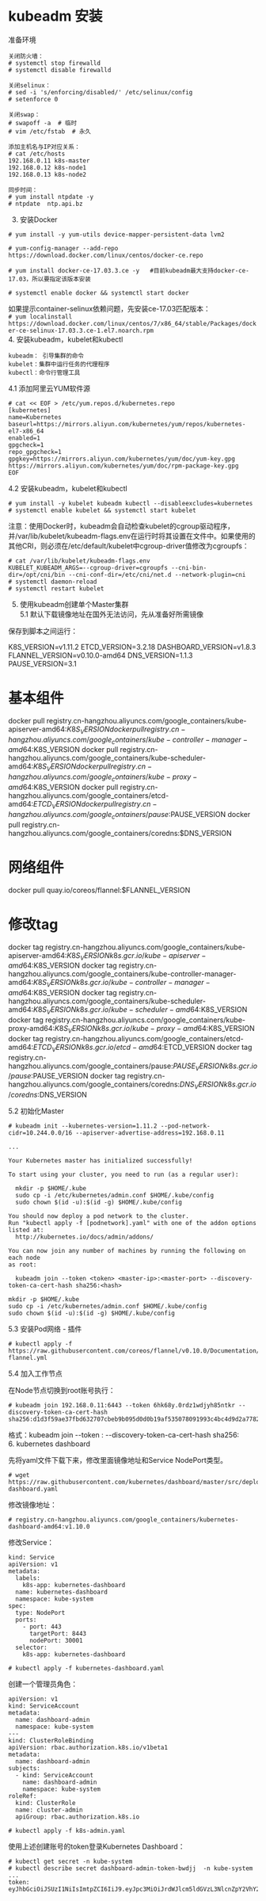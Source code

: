  kubeadm 安装
 ===========
 准备环境
```
关闭防火墙：
# systemctl stop firewalld
# systemctl disable firewalld

关闭selinux：
# sed -i 's/enforcing/disabled/' /etc/selinux/config 
# setenforce 0

关闭swap：
# swapoff -a  # 临时
# vim /etc/fstab  # 永久

添加主机名与IP对应关系：
# cat /etc/hosts
192.168.0.11 k8s-master
192.168.0.12 k8s-node1
192.168.0.13 k8s-node2

同步时间：
# yum install ntpdate -y
# ntpdate  ntp.api.bz
```  
3. 安装Docker  
```
# yum install -y yum-utils device-mapper-persistent-data lvm2 

# yum-config-manager --add-repo https://download.docker.com/linux/centos/docker-ce.repo

# yum install docker-ce-17.03.3.ce -y   #目前kubeadm最大支持docker-ce-17.03，所以要指定该版本安装

# systemctl enable docker && systemctl start docker
```  
如果提示container-selinux依赖问题，先安装ce-17.03匹配版本：  
``` # yum localinstall https://download.docker.com/linux/centos/7/x86_64/stable/Packages/docker-ce-selinux-17.03.3.ce-1.el7.noarch.rpm ```  
4. 安装kubeadm，kubelet和kubectl

    kubeadm： 引导集群的命令  
    kubelet：集群中运行任务的代理程序  
    kubectl：命令行管理工具  

4.1 添加阿里云YUM软件源  
```
# cat << EOF > /etc/yum.repos.d/kubernetes.repo
[kubernetes]
name=Kubernetes
baseurl=https://mirrors.aliyun.com/kubernetes/yum/repos/kubernetes-el7-x86_64
enabled=1
gpgcheck=1
repo_gpgcheck=1
gpgkey=https://mirrors.aliyun.com/kubernetes/yum/doc/yum-key.gpg https://mirrors.aliyun.com/kubernetes/yum/doc/rpm-package-key.gpg
EOF
```  
4.2 安装kubeadm，kubelet和kubectl  
```
# yum install -y kubelet kubeadm kubectl --disableexcludes=kubernetes
# systemctl enable kubelet && systemctl start kubelet
```  
注意：使用Docker时，kubeadm会自动检查kubelet的cgroup驱动程序，并/var/lib/kubelet/kubeadm-flags.env在运行时将其设置在文件中。如果使用的其他CRI，则必须在/etc/default/kubelet中cgroup-driver值修改为cgroupfs：  
```
# cat /var/lib/kubelet/kubeadm-flags.env
KUBELET_KUBEADM_ARGS=--cgroup-driver=cgroupfs --cni-bin-dir=/opt/cni/bin --cni-conf-dir=/etc/cni/net.d --network-plugin=cni
# systemctl daemon-reload
# systemctl restart kubelet
```  
5. 使用kubeadm创建单个Master集群  
5.1 默认下载镜像地址在国外无法访问，先从准备好所需镜像  

保存到脚本之间运行：  

K8S_VERSION=v1.11.2
ETCD_VERSION=3.2.18
DASHBOARD_VERSION=v1.8.3
FLANNEL_VERSION=v0.10.0-amd64
DNS_VERSION=1.1.3
PAUSE_VERSION=3.1
# 基本组件
docker pull registry.cn-hangzhou.aliyuncs.com/google_containers/kube-apiserver-amd64:$K8S_VERSION
docker pull registry.cn-hangzhou.aliyuncs.com/google_containers/kube-controller-manager-amd64:$K8S_VERSION
docker pull registry.cn-hangzhou.aliyuncs.com/google_containers/kube-scheduler-amd64:$K8S_VERSION
docker pull registry.cn-hangzhou.aliyuncs.com/google_containers/kube-proxy-amd64:$K8S_VERSION
docker pull registry.cn-hangzhou.aliyuncs.com/google_containers/etcd-amd64:$ETCD_VERSION
docker pull registry.cn-hangzhou.aliyuncs.com/google_containers/pause:$PAUSE_VERSION
docker pull registry.cn-hangzhou.aliyuncs.com/google_containers/coredns:$DNS_VERSION
# 网络组件
docker pull quay.io/coreos/flannel:$FLANNEL_VERSION
# 修改tag
docker tag registry.cn-hangzhou.aliyuncs.com/google_containers/kube-apiserver-amd64:$K8S_VERSION k8s.gcr.io/kube-apiserver-amd64:$K8S_VERSION
docker tag registry.cn-hangzhou.aliyuncs.com/google_containers/kube-controller-manager-amd64:$K8S_VERSION k8s.gcr.io/kube-controller-manager-amd64:$K8S_VERSION
docker tag registry.cn-hangzhou.aliyuncs.com/google_containers/kube-scheduler-amd64:$K8S_VERSION k8s.gcr.io/kube-scheduler-amd64:$K8S_VERSION
docker tag registry.cn-hangzhou.aliyuncs.com/google_containers/kube-proxy-amd64:$K8S_VERSION k8s.gcr.io/kube-proxy-amd64:$K8S_VERSION
docker tag registry.cn-hangzhou.aliyuncs.com/google_containers/etcd-amd64:$ETCD_VERSION k8s.gcr.io/etcd-amd64:$ETCD_VERSION
docker tag registry.cn-hangzhou.aliyuncs.com/google_containers/pause:$PAUSE_VERSION k8s.gcr.io/pause:$PAUSE_VERSION
docker tag registry.cn-hangzhou.aliyuncs.com/google_containers/coredns:$DNS_VERSION k8s.gcr.io/coredns:$DNS_VERSION

5.2 初始化Master
```
# kubeadm init --kubernetes-version=1.11.2 --pod-network-cidr=10.244.0.0/16 --apiserver-advertise-address=192.168.0.11

...

Your Kubernetes master has initialized successfully!

To start using your cluster, you need to run (as a regular user):

  mkdir -p $HOME/.kube
  sudo cp -i /etc/kubernetes/admin.conf $HOME/.kube/config
  sudo chown $(id -u):$(id -g) $HOME/.kube/config

You should now deploy a pod network to the cluster.
Run "kubectl apply -f [podnetwork].yaml" with one of the addon options listed at:
  http://kubernetes.io/docs/admin/addons/

You can now join any number of machines by running the following on each node
as root:

  kubeadm join --token <token> <master-ip>:<master-port> --discovery-token-ca-cert-hash sha256:<hash>

mkdir -p $HOME/.kube
sudo cp -i /etc/kubernetes/admin.conf $HOME/.kube/config
sudo chown $(id -u):$(id -g) $HOME/.kube/config
```  
5.3 安装Pod网络 - 插件  
```
# kubectl apply -f https://raw.githubusercontent.com/coreos/flannel/v0.10.0/Documentation/kube-flannel.yml
```  
5.4 加入工作节点  

在Node节点切换到root账号执行：  
```
# kubeadm join 192.168.0.11:6443 --token 6hk68y.0rdz1wdjyh85ntkr --discovery-token-ca-cert-hash sha256:d1d3f59ae37fbd632707cbeb9b095d0d0b19af535078091993c4bc4d9d2a7782
```  
格式：kubeadm join --token <token> <master-ip>:<master-port> --discovery-token-ca-cert-hash sha256:<hash>  
6. kubernetes dashboard  

先将yaml文件下载下来，修改里面镜像地址和Service NodePort类型。  
```
# wget https://raw.githubusercontent.com/kubernetes/dashboard/master/src/deploy/recommended/kubernetes-dashboard.yaml
```  
修改镜像地址：  
```
# registry.cn-hangzhou.aliyuncs.com/google_containers/kubernetes-dashboard-amd64:v1.10.0
```  
修改Service：  
```
kind: Service
apiVersion: v1
metadata:
  labels:
    k8s-app: kubernetes-dashboard
  name: kubernetes-dashboard
  namespace: kube-system
spec:
  type: NodePort
  ports:
    - port: 443
      targetPort: 8443
      nodePort: 30001
  selector:
    k8s-app: kubernetes-dashboard
```
``` # kubectl apply -f kubernetes-dashboard.yaml ```

创建一个管理员角色：  
```
apiVersion: v1
kind: ServiceAccount
metadata:
  name: dashboard-admin
  namespace: kube-system
---
kind: ClusterRoleBinding
apiVersion: rbac.authorization.k8s.io/v1beta1
metadata:
  name: dashboard-admin
subjects:
  - kind: ServiceAccount
    name: dashboard-admin
    namespace: kube-system
roleRef:
  kind: ClusterRole
  name: cluster-admin
  apiGroup: rbac.authorization.k8s.io
```  
``` # kubectl apply -f k8s-admin.yaml ```  

使用上述创建账号的token登录Kubernetes Dashboard：  
```
# kubectl get secret -n kube-system
# kubectl describe secret dashboard-admin-token-bwdjj  -n kube-system
...
token:      eyJhbGciOiJSUzI1NiIsImtpZCI6IiJ9.eyJpc3MiOiJrdWJlcm5ldGVzL3NlcnZpY2VhY2NvdW50Iiwia3ViZXJuZXRl
```  
